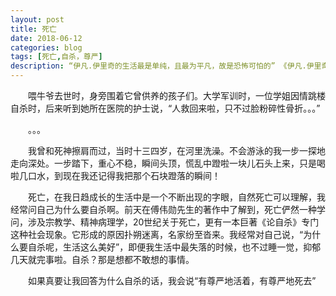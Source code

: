 ```yaml
---
layout: post
title: 死亡
date: 2018-06-12
categories: blog
tags: [死亡,自杀，尊严]
description: “伊凡.伊里奇的生活最是单纯，且最为平凡，故是恐怖可怕的” 《伊凡.伊里奇之死》托尔斯泰
---
```

&emsp;&emsp;喂牛爷去世时，身旁围着它曾供养的孩子们。大学军训时，一位学姐因情跳楼自杀时，后来听到她所在医院的护士说，“人救回来啦，只不过脸粉碎性骨折。。。”


&emsp;&emsp;。。。


&emsp;&emsp;我曾和死神擦肩而过，当时十三四岁，在河里洗澡。不会游泳的我一步一探地走向深处。一步踏下，重心不稳，瞬间头顶，慌乱中蹬啦一块儿石头上来，只是喝啦几口水，到现在我还记得我把那个石块蹬落的瞬间！


&emsp;&emsp;死亡，在我日趋成长的生活中是一个不断出现的字眼，自然死亡可以理解，我经常问自己为什么要自杀啊。前天在傅伟勋先生的著作中了解到，死亡俨然一种学问，涉及宗教学、精神病理学，20世纪关于死亡，更有一本巨著《论自杀》专门这种社会现象。它形成的原因扑朔迷离，名家纷至沓来。我经常对自己说，“为什么要自杀呢，生活这么美好”，即便我生活中最失落的时候，也不过睡一觉，抑郁几天就完事啦。自杀？那是想都不敢想的事情。


&emsp;&emsp;如果真要让我回答为什么自杀的话，我会说“有尊严地活着，有尊严地死去”
